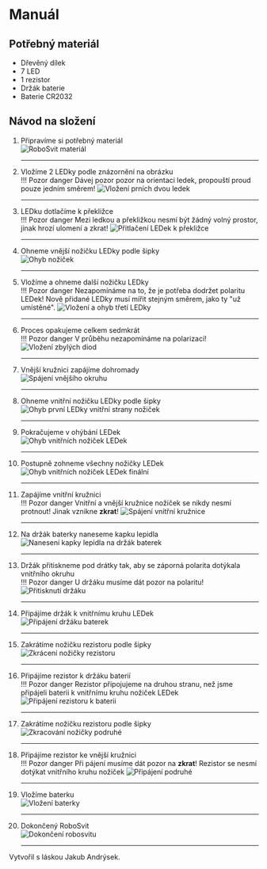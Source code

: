 # Manuál

## Potřebný materiál
- Dřevěný dílek
- 7 LED
- 1 rezistor
- Držák baterie
- Baterie CR2032

## Návod na složení
1. Připravíme si potřebný materiál<br>
    ![RoboSvit materiál](assets/roboSvit-assembly/photo/roboSvit-assembly-01.jpg)<br>
    <hr>

2. Vložíme 2 LEDky podle znázornění na obrázku<br>
    !!! Pozor danger
        Dávej pozor pozor na orientaci ledek, propouští proud pouze jedním směrem!
    ![Vložení prních dvou ledek](assets/roboSvit-assembly/photo/roboSvit-assembly-02.jpg)<br>
    <hr>

3. LEDku dotlačíme k překližce<br>
    !!! Pozor danger
        Mezi ledkou a překližkou nesmí být žádný volný prostor, jinak hrozí ulomení a zkrat!
    ![Přitlačení LEDek k překližce](assets/roboSvit-assembly/photo/roboSvit-assembly-03.jpg)<br>
    <hr>

4. Ohneme vnější nožičku LEDky podle šipky<br>
    ![Ohyb nožiček](assets/roboSvit-assembly/photo/roboSvit-assembly-04.jpg)<br>
    <hr>

5. Vložíme a ohneme další nožičku LEDky<br>
    !!! Pozor danger
        Nezapomínáme na to, že je potřeba dodržet polaritu LEDek! Nově přidané LEDky musí mířit stejným směrem, jako ty "už umístěné".
    ![Vložení a ohyb třetí LEDky](assets/roboSvit-assembly/photo/roboSvit-assembly-05.jpg)<br>
    <hr>

6. Proces opakujeme celkem sedmkrát<br>
    !!! Pozor danger
        V průběhu nezapomínáme na polarizaci!
    ![Vložení zbylých diod](assets/roboSvit-assembly/photo/roboSvit-assembly-06.jpg)<br>
    <hr>

7. Vnější kružnici zapájíme dohromady<br>
    ![Spájení vnějšího okruhu](assets/roboSvit-assembly/photo/roboSvit-assembly-07.jpg)<br>
    <hr>

8. Ohneme vnitřní nožičku LEDky podle šipky<br>
    ![Ohyb první LEDky vnitřní strany nožiček](assets/roboSvit-assembly/photo/roboSvit-assembly-08.jpg)<br>
    <hr>

9. Pokračujeme v ohýbání LEDek<br>
    ![Ohyb vnitřních nožiček LEDek](assets/roboSvit-assembly/photo/roboSvit-assembly-09.jpg)<br>
    <hr>

10. Postupně zohneme všechny nožičky LEDek<br>
    ![Ohyb vnitřních nožiček LEDek finální](assets/roboSvit-assembly/photo/roboSvit-assembly-10.jpg)<br>
    <hr>

11. Zapájíme vnitřní kružnici<br>
    !!! Pozor danger
        Vnitřní a vnější kružnice nožiček se nikdy nesmí protnout! Jinak vznikne **zkrat**!
    ![Spájení vnítřní kružnice](assets/roboSvit-assembly/photo/roboSvit-assembly-11.jpg)<br>
    <hr>

12. Na držák baterky naneseme kapku lepidla<br>
    ![Nanesení kapky lepidla na držák baterek](assets/roboSvit-assembly/photo/roboSvit-assembly-12.jpg)<br>
    <hr>

13. Držák přitiskneme pod drátky tak, aby se záporná polarita dotýkala vnitřního okruhu<br>
    !!! Pozor danger
        U držáku musíme dát pozor na polaritu!
    ![Přitisknutí držáku](assets/roboSvit-assembly/photo/roboSvit-assembly-13.jpg)<br>
    <hr>

14. Připájíme držák k vnitřnímu kruhu LEDek<br>
    ![Připájení držáku baterek](assets/roboSvit-assembly/photo/roboSvit-assembly-14.jpg)<br>
    <hr>

15. Zakrátíme nožičku rezistoru podle šipky<br>
    ![Zkrácení nožičky rezistoru](assets/roboSvit-assembly/photo/roboSvit-assembly-15.jpg)<br>
    <hr>

16. Připájíme rezistor k držáku baterií<br>
    !!! Pozor danger
        Rezistor připojujeme na druhou stranu, než jsme připájeli baterii k vnitřnímu kruhu nožiček LEDek
    ![Připájení rezistoru k baterii](assets/roboSvit-assembly/photo/roboSvit-assembly-16.jpg)<br>
    <hr>

17. Zakrátíme nožičku rezistoru podle šipky<br>
    ![Zkracování nožičky podruhé](assets/roboSvit-assembly/photo/roboSvit-assembly-17.jpg)<br>
    <hr>

18. Připájíme rezistor ke vnější kružnici<br>
    !!! Pozor danger
        Při pájení musíme dát pozor na **zkrat**! Rezistor se nesmí dotýkat vnitřního kruhu nožiček
    ![Připájení podruhé](assets/roboSvit-assembly/photo/roboSvit-assembly-18.jpg)<br>
    <hr>

19. Vložíme baterku<br>
    ![Vložení baterky](assets/roboSvit-assembly/photo/roboSvit-assembly-19.jpg)<br>
    <hr>

20. Dokončený RoboSvit<br>
    ![Dokončení robosvitu](assets/roboSvit-assembly/photo/roboSvit-assembly-20.jpg)<br>
    <hr>

Vytvořil s láskou Jakub Andrýsek.